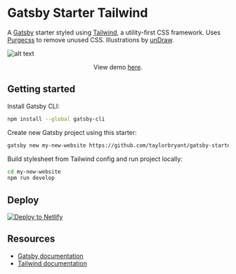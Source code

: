 # Gatsby Starter Tailwind
A [Gatsby](https://www.gatsbyjs.org/) starter styled using [Tailwind](https://tailwindcss.com/), a utility-first CSS framework. Uses [Purgecss](https://purgecss.com/) to remove unused CSS. Illustrations by [unDraw](https://undraw.co/).
  
![alt text](https://image.ibb.co/jv6FC7/gatsby_starter_tailwind.png "Screenshot of Gatsby Starter Tailwind homepage")
  
<p align="center">View demo <a href="https://quizzical-mcclintock-0226ac.netlify.com/">here</a>.</p>


## Getting started

Install Gatsby CLI:
```sh
npm install --global gatsby-cli
```

Create new Gatsby project using this starter:
```sh
gatsby new my-new-website https://github.com/taylorbryant/gatsby-starter-tailwind
```

Build stylesheet from Tailwind config and run project locally:
```sh
cd my-new-website
npm run develop
```

## Deploy

[![Deploy to Netlify](https://www.netlify.com/img/deploy/button.svg)](https://app.netlify.com/start/deploy?repository=https://github.com/taylorbryant/gatsby-starter-tailwind)

## Resources
* [Gatsby documentation](https://www.gatsbyjs.org/docs/)
* [Tailwind documentation](https://tailwindcss.com/docs/what-is-tailwind/)
